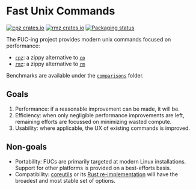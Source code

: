 # Fast Unix Commands

[![cpz crates.io](https://img.shields.io/crates/v/cpz?label=cpz%20crates.io)](https://crates.io/crates/cpz)
[![rmz crates.io](https://img.shields.io/crates/v/rmz?label=rmz%20crates.io)](https://crates.io/crates/rmz)
[![Packaging status](https://repology.org/badge/tiny-repos/fuc.svg)](https://repology.org/project/fuc/badges)

The FUC-ing project provides modern unix commands focused on performance:

- [`cpz`](cpz): a zippy alternative to [`cp`](https://man7.org/linux/man-pages/man1/cp.1.html)
- [`rmz`](rmz): a zippy alternative to [`rm`](https://man7.org/linux/man-pages/man1/rm.1.html)

Benchmarks are available under the [`comparisons`](comparisons) folder.

## Goals

1. Performance: if a reasonable improvement can be made, it will be.
2. Efficiency: when only negligible performance improvements are left, remaining efforts are
   focussed on minimizing wasted compute.
3. Usability: where applicable, the UX of existing commands is improved.

## Non-goals

- Portability: FUCs are primarily targeted at modern Linux installations. Support for other
  platforms is provided on a best-efforts basis.
- Compatibility: [coreutils](https://github.com/coreutils/coreutils) or
  its [Rust re-implementation](https://github.com/uutils/coreutils) will have the broadest and most
  stable set of options.
